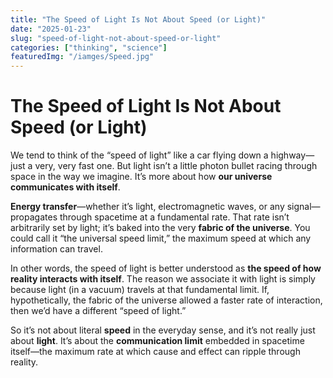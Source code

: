 ```yaml
---
title: "The Speed of Light Is Not About Speed (or Light)"
date: "2025-01-23"
slug: "speed-of-light-not-about-speed-or-light"
categories: ["thinking", "science"]
featuredImg: "/iamges/Speed.jpg"
---
```


# The Speed of Light Is Not About Speed (or Light)

We tend to think of the “speed of light” like a car flying down a highway—just a very, very fast one. But light isn’t a little photon bullet racing through space in the way we imagine. It’s more about how **our universe communicates with itself**.

**Energy transfer**—whether it’s light, electromagnetic waves, or any signal—propagates through spacetime at a fundamental rate. That rate isn’t arbitrarily set by light; it’s baked into the very **fabric of the universe**. You could call it “the universal speed limit,” the maximum speed at which any information can travel.

In other words, the speed of light is better understood as **the speed of how reality interacts with itself**. The reason we associate it with light is simply because light (in a vacuum) travels at that fundamental limit. If, hypothetically, the fabric of the universe allowed a faster rate of interaction, then we’d have a different “speed of light.”

So it’s not about literal **speed** in the everyday sense, and it’s not really just about **light**. It’s about the **communication limit** embedded in spacetime itself—the maximum rate at which cause and effect can ripple through reality.